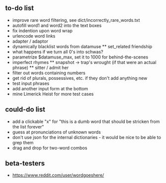 ## to-do list

* improve rare word filtering, see dict/incorrectly_rare_words.txt
* autofill word1 and word2 into the text boxes
* fix indention upon word wrap
* urlencode word links
* adapter / adaptor
* dynamically blacklist words from datamuse
** set_related friendship
* what happens if we turn all 0's into schwas?
* parametrize $datamuse_max, set it to 1000 for behind-the-scenes
* imperfect rhymes
** snapshot -> trap's wrought (if that were an actual phrase)
** sitter / admit her
* filter out words containing numbers
* get rid of plurals, possessives, etc. if they don't add anything new
* test input phrases
* add another input form at the bottom
* mine Limerick Heist for more test cases

## could-do list

* add a clickable "x" for "this is a dumb word that should be stricken from the list forever"
* guess at pronunciations of unknown words
* don't use json for the internal dictionaries - it would be nice to be able to grep them
* drag and drop for two-word combos

## beta-testers

* https://www.reddit.com/user/wordgoeshere/
